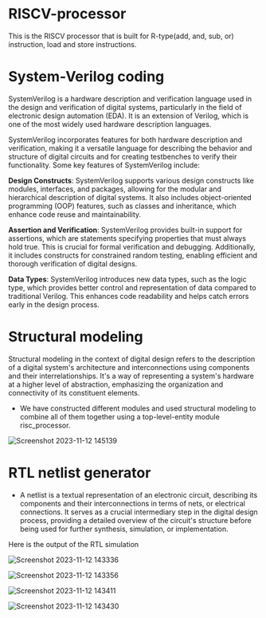 # RISCV-processor
This is the RISCV processor that is built for R-type(add, and, sub, or) instruction, load and store instructions.

# System-Verilog coding
SystemVerilog is a hardware description and verification language used in the design and verification of digital systems, particularly in the field of electronic design automation (EDA). It is an extension of Verilog, which is one of the most widely used hardware description languages.

SystemVerilog incorporates features for both hardware description and verification, making it a versatile language for describing the behavior and structure of digital circuits and for creating testbenches to verify their functionality. Some key features of SystemVerilog include:

**Design Constructs**: SystemVerilog supports various design constructs like modules, interfaces, and packages, allowing for the modular and hierarchical description of digital systems. It also includes object-oriented programming (OOP) features, such as classes and inheritance, which enhance code reuse and maintainability.

**Assertion and Verification**: SystemVerilog provides built-in support for assertions, which are statements specifying properties that must always hold true. This is crucial for formal verification and debugging. Additionally, it includes constructs for constrained random testing, enabling efficient and thorough verification of digital designs.

**Data Types**: SystemVerilog introduces new data types, such as the logic type, which provides better control and representation of data compared to traditional Verilog. This enhances code readability and helps catch errors early in the design process.

# Structural modeling
Structural modeling in the context of digital design refers to the description of a digital system's architecture and interconnections using components and their interrelationships. It's a way of representing a system's hardware at a higher level of abstraction, emphasizing the organization and connectivity of its constituent elements.

* We have constructed different modules and used structural modeling to combine all of them together using a top-level-entity module risc_processor.

![Screenshot 2023-11-12 145139](https://github.com/Spoorthi102003/riscv_processor/assets/143829280/f6d0ee1b-72e2-43c6-9c66-9d6e0a592a6d)

# RTL netlist generator
* A netlist is a textual representation of an electronic circuit, describing its components and their interconnections in terms of nets, or electrical connections. It serves as a crucial intermediary step in the digital design process, providing a detailed overview of the circuit's structure before being used for further synthesis, simulation, or implementation.

Here is the output of the RTL simulation

![Screenshot 2023-11-12 143336](https://github.com/Spoorthi102003/riscv_processor/assets/143829280/3d89719e-3d80-41b9-9a85-ff4cba914f57)

![Screenshot 2023-11-12 143356](https://github.com/Spoorthi102003/riscv_processor/assets/143829280/6ff4619c-d0cc-4e49-bcb1-6183bcedb08d)

![Screenshot 2023-11-12 143411](https://github.com/Spoorthi102003/riscv_processor/assets/143829280/5c992e73-2e91-4cc0-8052-005f3f3f9cdb)

![Screenshot 2023-11-12 143430](https://github.com/Spoorthi102003/riscv_processor/assets/143829280/2843965d-0242-464b-a266-e8307a791f7f)





















